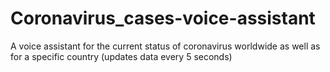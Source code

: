 # Coronavirus_cases-voice-assistant
A voice assistant for the current status of coronavirus worldwide as well as for a specific country (updates data every 5 seconds)
